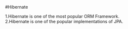 #Hibernate<br>

1.Hibernate is one of the most popular ORM Framework.<br>
2.Hibernate is one of the popular implementations of JPA.
